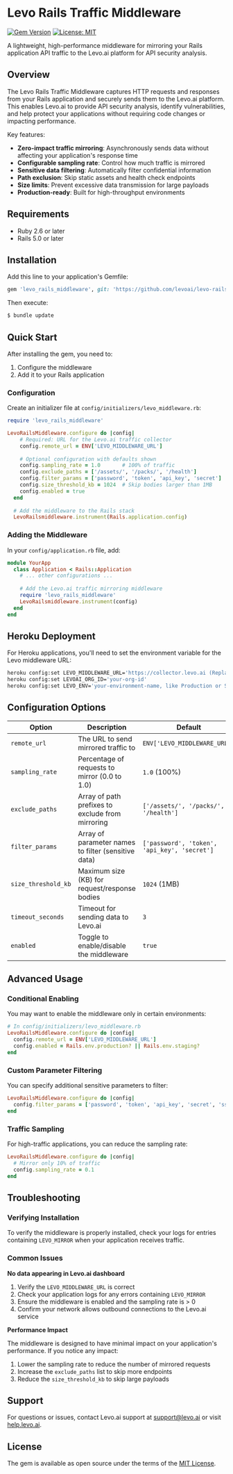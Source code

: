 
# Levo Rails Traffic Middleware

[![Gem Version](https://badge.fury.io/rb/levo-rails-traffic-middleware.svg)](https://badge.fury.io/rb/levo-rails-traffic-middleware)
[![License: MIT](https://img.shields.io/badge/License-MIT-yellow.svg)](https://opensource.org/licenses/MIT)

A lightweight, high-performance middleware for mirroring your Rails application API traffic to the Levo.ai platform for API security analysis.

## Overview

The Levo Rails Traffic Middleware captures HTTP requests and responses from your Rails application and securely sends them to the Levo.ai platform. This enables Levo.ai to provide API security analysis, identify vulnerabilities, and help protect your applications without requiring code changes or impacting performance.

Key features:
- **Zero-impact traffic mirroring**: Asynchronously sends data without affecting your application's response time
- **Configurable sampling rate**: Control how much traffic is mirrored
- **Sensitive data filtering**: Automatically filter confidential information
- **Path exclusion**: Skip static assets and health check endpoints
- **Size limits**: Prevent excessive data transmission for large payloads
- **Production-ready**: Built for high-throughput environments

## Requirements

- Ruby 2.6 or later
- Rails 5.0 or later

## Installation

Add this line to your application's Gemfile:

```ruby
gem 'levo_rails_middleware', git: 'https://github.com/levoai/levo-rails-traffic-middleware.git'
```

Then execute:

```bash
$ bundle update
```

## Quick Start

After installing the gem, you need to:

1. Configure the middleware
2. Add it to your Rails application

### Configuration

Create an initializer file at `config/initializers/levo_middleware.rb`:

```ruby
require 'levo_rails_middleware'

LevoRailsMiddleware.configure do |config|
    # Required: URL for the Levo.ai traffic collector
    config.remote_url = ENV['LEVO_MIDDLEWARE_URL']
      
    # Optional configuration with defaults shown
    config.sampling_rate = 1.0       # 100% of traffic
    config.exclude_paths = ['/assets/', '/packs/', '/health']
    config.filter_params = ['password', 'token', 'api_key', 'secret']
    config.size_threshold_kb = 1024  # Skip bodies larger than 1MB     config.timeout_seconds = 3
    config.enabled = true
  end
  
  # Add the middleware to the Rails stack
  LevoRailsmiddleware.instrument(Rails.application.config)
```

### Adding the Middleware

In your `config/application.rb` file, add:

```ruby
module YourApp
  class Application < Rails::Application
    # ... other configurations ...
    
    # Add the Levo.ai traffic mirroring middleware
    require 'levo_rails_middleware'
    LevoRailsmiddleware.instrument(config)
  end
end
```

## Heroku Deployment

For Heroku applications, you'll need to set the environment variable for the Levo middleware URL:

```bash
heroku config:set LEVO_MIDDLEWARE_URL='https://collector.levo.ai (Replace with your own Satellite url'
heroku config:set LEVOAI_ORG_ID='your-org-id'
heroku config:set LEVO_ENV='your-environment-name, like Production or Staging'

```

## Configuration Options

| Option | Description | Default |
| ------ | ----------- | ------- |
| `remote_url` | The URL to send mirrored traffic to | `ENV['LEVO_MIDDLEWARE_URL']` |
| `sampling_rate` | Percentage of requests to mirror (0.0 to 1.0) | `1.0` (100%) |
| `exclude_paths` | Array of path prefixes to exclude from mirroring | `['/assets/', '/packs/', '/health']` |
| `filter_params` | Array of parameter names to filter (sensitive data) | `['password', 'token', 'api_key', 'secret']` |
| `size_threshold_kb` | Maximum size (KB) for request/response bodies | `1024` (1MB) |
| `timeout_seconds` | Timeout for sending data to Levo.ai | `3` |
| `enabled` | Toggle to enable/disable the middleware | `true` |

## Advanced Usage

### Conditional Enabling

You may want to enable the middleware only in certain environments:

```ruby
# In config/initializers/levo_middleware.rb
LevoRailsMiddleware.configure do |config|
  config.remote_url = ENV['LEVO_MIDDLEWARE_URL']
  config.enabled = Rails.env.production? || Rails.env.staging?
end
```

### Custom Parameter Filtering

You can specify additional sensitive parameters to filter:

```ruby
LevoRailsMiddleware.configure do |config|
  config.filter_params = ['password', 'token', 'api_key', 'secret', 'ssn', 'credit_card']
end
```

### Traffic Sampling

For high-traffic applications, you can reduce the sampling rate:

```ruby
LevoRailsMiddleware.configure do |config|
  # Mirror only 10% of traffic
  config.sampling_rate = 0.1
end
```

## Troubleshooting

### Verifying Installation

To verify the middleware is properly installed, check your logs for entries containing `LEVO_MIRROR` when your application receives traffic.

### Common Issues

**No data appearing in Levo.ai dashboard**

1. Verify the `LEVO_MIDDLEWARE_URL` is correct
2. Check your application logs for any errors containing `LEVO_MIRROR`
3. Ensure the middleware is enabled and the sampling rate is > 0
4. Confirm your network allows outbound connections to the Levo.ai service

**Performance Impact**

The middleware is designed to have minimal impact on your application's performance. If you notice any impact:

1. Lower the sampling rate to reduce the number of mirrored requests
2. Increase the `exclude_paths` list to skip more endpoints
3. Reduce the `size_threshold_kb` to skip large payloads

## Support

For questions or issues, contact Levo.ai support at support@levo.ai or visit [help.levo.ai](https://help.levo.ai).

## License

The gem is available as open source under the terms of the [MIT License](https://opensource.org/licenses/MIT).